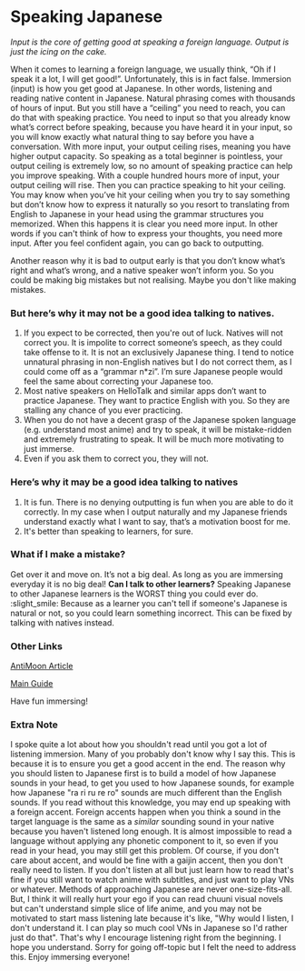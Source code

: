 # Speaking Japanese

*Input is the core of getting good at speaking a foreign language.*
*Output is just the icing on the cake.*

When it comes to learning a foreign language, we usually think, “Oh if I speak it a lot, I will get good!”. Unfortunately, this is in fact false.
Immersion (input) is how you get good at Japanese. In other words, listening and reading native content in Japanese. Natural phrasing comes with thousands of hours of input. But you still have a “ceiling” you need to reach, you can do that with speaking practice.
You need to input so that you already know what’s correct before speaking, because you have heard it in your input, so you will know exactly what natural thing to say before you have a conversation.
With more input, your output ceiling rises, meaning you have higher output capacity. So speaking as a total beginner is pointless, your output ceiling is extremely low, so no amount of speaking practice can help you improve speaking. With a couple hundred hours more of input, your output ceiling will rise. Then you can practice speaking to hit your ceiling. You may know when you’ve hit your ceiling when you try to say something but don’t know how to express it naturally so you resort to translating from English to Japanese in your head using the grammar structures you memorized. When this happens it is clear you need more input. In other words if you can't think of how to express your thoughts, you need more input. After you feel confident again, you can go back to outputting.

Another reason why it is bad to output early is that you don’t know what’s right and what’s wrong, and a native speaker won’t inform you. So you could be making big mistakes but not realising.  Maybe you don't like making mistakes.

### But here’s why it may not be a good idea talking to natives.
1. If you expect to be corrected, then you're out of luck. Natives will not correct you. It is impolite to correct someone’s speech, as they could take offense to it. It is not an exclusively Japanese thing. I tend to notice unnatural phrasing in non-English natives but I do not correct them, as I could come off as a “grammar n*zi”. I’m sure Japanese people would feel the same about correcting your Japanese too.
2. Most native speakers on HelloTalk and similar apps don’t want to practice Japanese. They want to practice English with you. So they are stalling any chance of you ever practicing.
3. When you do not have a decent grasp of the Japanese spoken language (e.g. understand most anime) and try to speak, it will be mistake-ridden and extremely frustrating to speak. It will be much more motivating to just immerse.
4. Even if you ask them to correct you, they will not.

### Here’s why it may be a good idea talking to natives
1. It is fun. There is no denying outputting is fun when you are able to do it correctly. In my case when I output naturally and my Japanese friends understand exactly what I want to say, that’s a motivation boost for me.
2. It's better than speaking to learners, for sure.

### What if I make a mistake?
Get over it and move on. It’s not a big deal. As long as you are immersing everyday it is no big deal!
**Can I talk to other learners?**
Speaking Japanese to other Japanese learners is the WORST thing you could ever do. :slight_smile: Because as a learner you can't tell if someone's Japanese is natural or not, so you could learn something incorrect. This can be fixed by talking with natives instead.

### Other Links
[AntiMoon Article](http://www.antimoon.com/other/myths-speaking.htm)

[Main Guide](/guide)

Have fun immersing!

### Extra Note
I spoke quite a lot about how you shouldn't read until you got a lot of listening immersion. Many of you probably don't know why I say this. This is because it is to ensure you get a good accent in the end. The reason why you should listen to Japanese first is to build a model of how Japanese sounds in your head, to get you used to how Japanese sounds, for example how Japanese "ra ri ru re ro" sounds are much different than the English sounds. If you read without this knowledge, you may end up speaking with a foreign accent. Foreign accents happen when you think a sound in the target language is the same as a *similar* sounding sound in your native because you haven't listened long enough. It is almost impossible to read a language without applying any phonetic component to it, so even if you read in your head, you may still get this problem.
Of course, if you don't care about accent, and would be fine with a gaijin accent, then you don't really need to listen. If you don't listen at all but just learn how to read that's fine if you still want to watch anime with subtitles, and just want to play VNs or whatever. Methods of approaching Japanese are never one-size-fits-all. But, I think it will really hurt your ego if you can read chuuni visual novels but can't understand simple slice of life anime, and you may not be motivated to start mass listening late because it's like, "Why would I listen, I don't understand it. I can play so much cool VNs in Japanese so I'd rather just do that". That's why I encourage listening right from the beginning. I hope you understand. Sorry for going off-topic but I felt the need to address this. Enjoy immersing everyone!
